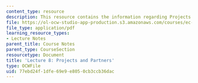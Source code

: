 ```yaml
---
content_type: resource
description: This resource contains the information regarding Projects and Partners.
file: https://ol-ocw-studio-app-production.s3.amazonaws.com/courses/ec-701j-d-lab-i-development-fall-2009/77ebd24f1dfe69e9e8050cb3ccb36dac_MITEC_701JF09_lec08_nb.pdf
file_type: application/pdf
learning_resource_types:
- Lecture Notes
parent_title: Course Notes
parent_type: CourseSection
resourcetype: Document
title: 'Lecture 8: Projects and Partners'
type: OCWFile
uid: 77ebd24f-1dfe-69e9-e805-0cb3ccb36dac
---
```

